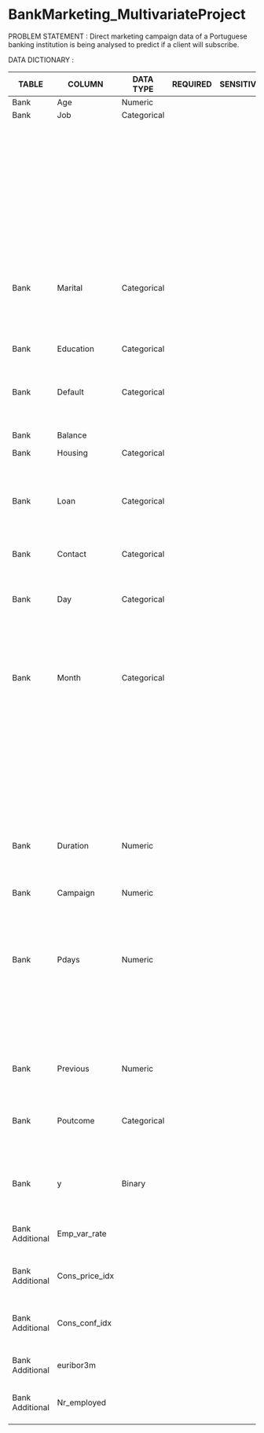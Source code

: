# BankMarketing_MultivariateProject
PROBLEM STATEMENT : Direct marketing campaign data of a Portuguese banking institution is being analysed to predict if a client will subscribe.

DATA DICTIONARY :

| TABLE           | COLUMN         | DATA TYPE   | REQUIRED | SENSITIVE | VALUES           | DESCRIPTION                                                                                |
|-----------------|----------------|-------------|----------|-----------|------------------|--------------------------------------------------------------------------------------------|
| Bank            | Age            | Numeric     |          |           |                  |                                                                                            |
| Bank            | Job            | Categorical |          |           | Admin            | Type of job                                                                                |
|                 |                |             |          |           | Blue-Collar      |                                                                                            |
|                 |                |             |          |           | Entrepreneur     |                                                                                            |
|                 |                |             |          |           | Housemaid        |                                                                                            |
|                 |                |             |          |           | Management       |                                                                                            |
|                 |                |             |          |           | Retired          |                                                                                            |
|                 |                |             |          |           | Self-Employed    |                                                                                            |
|                 |                |             |          |           | Services         |                                                                                            |
|                 |                |             |          |           | Student          |                                                                                            |
|                 |                |             |          |           | Technician       |                                                                                            |
|                 |                |             |          |           | Unemployed       |                                                                                            |
|                 |                |             |          |           | Unknown          |                                                                                            |
| Bank            | Marital        | Categorical |          |           | Divorced         | Divorced also covers widowed                                                               |
|                 |                |             |          |           | Married          |                                                                                            |
|                 |                |             |          |           | Single           |                                                                                            |
|                 |                |             |          |           | Unknown          |                                                                                            |
| Bank            | Education      | Categorical |          |           | Primary          |                                                                                            |
|                 |                |             |          |           | Secondary        |                                                                                            |
|                 |                |             |          |           | Tertiary         |                                                                                            |
| Bank            | Default        | Categorical |          |           | No               | Has credit in default?                                                                     |
|                 |                |             |          |           | Yes              |                                                                                            |
|                 |                |             |          |           | Unknown          |                                                                                            |
| Bank            | Balance        |             |          |           |                  |                                                                                            |
| Bank            | Housing        | Categorical |          |           | No               | Has housing loan?                                                                          |
|                 |                |             |          |           | Yes              |                                                                                            |
|                 |                |             |          |           | Unknown          |                                                                                            |
| Bank            | Loan           | Categorical |          |           | No               | Has personal loan?                                                                         |
|                 |                |             |          |           | Yes              |                                                                                            |
|                 |                |             |          |           | Unknown          |                                                                                            |
| Bank            | Contact        | Categorical |          |           | Cellular         | Contact Communication Type                                                                 |
|                 |                |             |          |           | Telephone        |                                                                                            |
| Bank            | Day            | Categorical |          |           | Mon              | Last contact day of the week                                                               |
|                 |                |             |          |           | Tue              |                                                                                            |
|                 |                |             |          |           | Wed              |                                                                                            |
|                 |                |             |          |           | Thu              |                                                                                            |
|                 |                |             |          |           | Fri              |                                                                                            |
| Bank            | Month          | Categorical |          |           | Jan              | Last contact month of year                                                                 |
|                 |                |             |          |           | Feb              |                                                                                            |
|                 |                |             |          |           | Mar              |                                                                                            |
|                 |                |             |          |           | Apr              |                                                                                            |
|                 |                |             |          |           | May              |                                                                                            |
|                 |                |             |          |           | Jun              |                                                                                            |
|                 |                |             |          |           | Jul              |                                                                                            |
|                 |                |             |          |           | Aug              |                                                                                            |
|                 |                |             |          |           | Sep              |                                                                                            |
|                 |                |             |          |           | Oct              |                                                                                            |
|                 |                |             |          |           | Nov              |                                                                                            |
|                 |                |             |          |           | Dec              |                                                                                            |
| Bank            | Duration       | Numeric     |          |           |                  | Last contact duration in seconds                                                           |
| Bank            | Campaign       | Numeric     |          |           |                  | Number of contacts performed during this campaign and for this client                      |
| Bank            | Pdays          | Numeric     |          |           |                  | Number of days that passed by after the client was last contacted from a previous campaign |
|                 |                |             |          |           |                  | * 999 means client was not previously contacted                                            |
| Bank            | Previous       | Numeric     |          |           |                  | Number of contacts performed before this campaign and for this client                      |
| Bank            | Poutcome       | Categorical |          |           | Failure          | Outcome of the previous marketing campaign                                                 |
|                 |                |             |          |           | Nonexistent      |                                                                                            |
|                 |                |             |          |           | Success          |                                                                                            |
| Bank            | y              | Binary      |          |           | Yes              | Has the client subscribed a term deposit                                                   |
|                 |                |             |          |           | No               |                                                                                            |
| Bank Additional | Emp_var_rate   |             |          |           |                  | Quarterly indicator pf employment variation rate                                           |
| Bank Additional | Cons_price_idx |             |          |           |                  | Consumer price index - monthly indicator                                                   |
| Bank Additional | Cons_conf_idx  |             |          |           |                  | Consumer confidence index - monthly indicator                                              |
| Bank Additional | euribor3m      |             |          |           |                  | Euribor 3 month rate - daily indicator                                                     |
| Bank Additional | Nr_employed    |             |          |           |                  | Number of employees - quarterly indicator                                                  |
